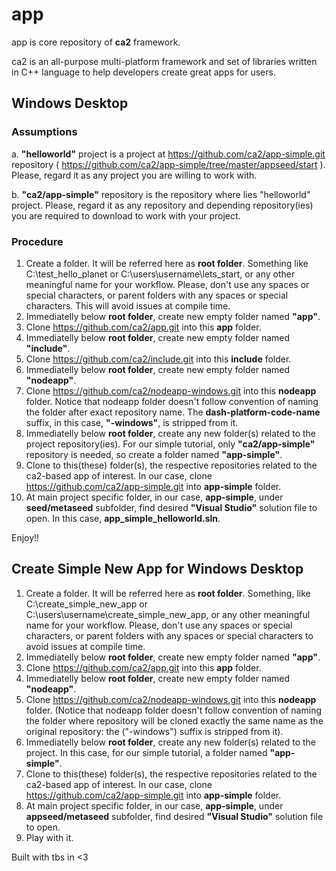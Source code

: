 # app

app is core repository of **ca2** framework.

ca2 is an all-purpose multi-platform framework and set of libraries written in C++ language to help developers create great apps for users.

## Windows Desktop
### Assumptions
a. **"helloworld"** project is a project at https://github.com/ca2/app-simple.git repository ( https://github.com/ca2/app-simple/tree/master/appseed/start ). Please, regard it as any project you are willing to work with.

b. **"ca2/app-simple"** repository is the repository where lies "helloworld" project. Please, regard it as any repository and depending repository(ies) you are required to download to work with your project.

### Procedure
1. Create a folder. It will be referred here as **root folder**. Something like C:\test_hello_planet or C:\users\username\lets_start, or any other meaningful name for your workflow. Please, don't use any spaces or special characters, or parent folders with any spaces or special characters. This will avoid issues at compile time.
2. Immediatelly below **root folder**, create new empty folder named **"app"**. 
3. Clone https://github.com/ca2/app.git into this **app** folder.
4. Immediatelly below **root folder**, create new empty folder named **"include"**. 
5. Clone https://github.com/ca2/include.git into this **include** folder.
4. Immediatelly below **root folder**, create new empty folder named **"nodeapp"**. 
5. Clone https://github.com/ca2/nodeapp-windows.git into this **nodeapp** folder. Notice that nodeapp folder doesn't follow convention of naming the folder after exact repository name. The **dash-platform-code-name** suffix, in this case,  **"-windows"**, is stripped from it.
6. Immediatelly below **root folder**, create any new folder(s) related to the project repository(ies). For our simple tutorial, only **"ca2/app-simple"** repository is needed, so create a folder named **"app-simple"**. 
7. Clone to this(these) folder(s), the respective repositories related to the ca2-based app of interest. In our case, clone https://github.com/ca2/app-simple.git into **app-simple** folder.
8. At main project specific folder, in our case, **app-simple**, under **seed/metaseed** subfolder, find desired **"Visual Studio"** solution file to open. In this case, **app_simple_helloworld.sln**.

Enjoy!!


## Create Simple New App for Windows Desktop

1. Create a folder. It will be referred here as **root folder**. Something, like C:\create_simple_new_app or C:\users\username\create_simple_new_app, or any other meaningful name for your workflow. Please, don't use any spaces or special characters, or parent folders with any spaces or special characters to avoid issues at compile time.
2. Immediatelly below **root folder**, create new empty folder named **"app"**. 
3. Clone https://github.com/ca2/app.git into this **app** folder.
4. Immediatelly below **root folder**, create new empty folder named **"nodeapp"**. 
5. Clone https://github.com/ca2/nodeapp-windows.git into this **nodeapp** folder. (Notice that nodeapp folder doesn't follow convention of naming the folder where repository will be cloned exactly the same name as the original repository: the **<dash-platform>** ("-windows") suffix is stripped from it).
6. Immediatelly below **root folder**, create any new folder(s) related to the project. In this case, for our simple tutorial, a folder named **"app-simple"**. 
7. Clone to this(these) folder(s), the respective repositories related to the ca2-based app of interest. In our case, clone https://github.com/ca2/app-simple.git into **app-simple** folder.
8. At main project specific folder, in our case, **app-simple**, under **appseed/metaseed** subfolder, find desired **"Visual Studio"** solution file to open.
9. Play with it.


Built with tbs in <3








